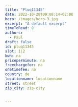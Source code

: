 ```yaml
---
title: "Pluq11345"
date: 2022-10-28T09:08:14+02:00
hero: /images/hero-3.jpg
excerpt: "A default excerpt"
timeToRead: 0
authors:
  - Paul
draft: false
id: pluq11345
slot: 1|2
kwh: na
priceperminute: na
freechargefor: na
onetimefee: na
country: de
locationname: locationname
street: street
zip_city: zip-city


---
```

